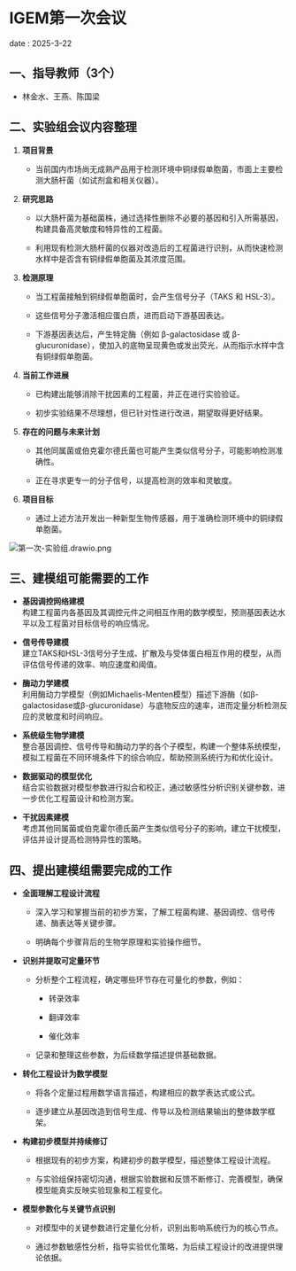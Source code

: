 # IGEM第一次会议

date : 2025-3-22

## 一、指导教师（3个）

- 林金水、王燕、陈国梁

## 二、实验组会议内容整理

1. **项目背景**
   
   - 当前国内市场尚无成熟产品用于检测环境中铜绿假单胞菌，市面上主要检测大肠杆菌（如试剂盒和相关仪器）。

2. **研究思路**
   
   - 以大肠杆菌为基础菌株，通过选择性删除不必要的基因和引入所需基因，构建具备高灵敏度和特异性的工程菌。
   
   - 利用现有检测大肠杆菌的仪器对改造后的工程菌进行识别，从而快速检测水样中是否含有铜绿假单胞菌及其浓度范围。

3. **检测原理**
   
   - 当工程菌接触到铜绿假单胞菌时，会产生信号分子（TAKS 和 HSL-3）。
   
   - 这些信号分子激活相应蛋白质，进而启动下游基因表达。
   
   - 下游基因表达后，产生特定酶（例如 β-galactosidase 或 β-glucuronidase），使加入的底物呈现黄色或发出荧光，从而指示水样中含有铜绿假单胞菌。

4. **当前工作进展**
   
   - 已构建出能够消除干扰因素的工程菌，并正在进行实验验证。
   
   - 初步实验结果不尽理想，但已针对性进行改进，期望取得更好结果。

5. **存在的问题与未来计划**
   
   - 其他同属菌或伯克霍尔德氏菌也可能产生类似信号分子，可能影响检测准确性。
   
   - 正在寻求更专一的分子信号，以提高检测的效率和灵敏度。

6. **项目目标**
   
   - 通过上述方法开发出一种新型生物传感器，用于准确检测环境中的铜绿假单胞菌。

![第一次-实验组.drawio.png](F:\my_projects\2025IGEM\第一次-实验组.drawio.png)

## 三、建模组可能需要的工作

- **基因调控网络建模**  
  构建工程菌内各基因及其调控元件之间相互作用的数学模型，预测基因表达水平以及工程菌对目标信号的响应情况。

- **信号传导建模**  
  建立TAKS和HSL-3信号分子生成、扩散及与受体蛋白相互作用的模型，从而评估信号传递的效率、响应速度和阈值。

- **酶动力学建模**  
  利用酶动力学模型（例如Michaelis-Menten模型）描述下游酶（如β-galactosidase或β-glucuronidase）与底物反应的速率，进而定量分析检测反应的灵敏度和时间响应。

- **系统级生物学建模**  
  整合基因调控、信号传导和酶动力学的各个子模型，构建一个整体系统模型，模拟工程菌在不同环境条件下的综合响应，帮助预测系统行为和优化设计。

- **数据驱动的模型优化**  
  结合实验数据对模型参数进行拟合和校正，通过敏感性分析识别关键参数，进一步优化工程菌设计和检测方案。

- **干扰因素建模**  
  考虑其他同属菌或伯克霍尔德氏菌产生类似信号分子的影响，建立干扰模型，评估并设计提高检测特异性的策略。

## 四、提出建模组需要完成的工作

- **全面理解工程设计流程**
  
  - 深入学习和掌握当前的初步方案，了解工程菌构建、基因调控、信号传递、酶表达等关键步骤。
  
  - 明确每个步骤背后的生物学原理和实验操作细节。

- **识别并提取可定量环节**
  
  - 分析整个工程流程，确定哪些环节存在可量化的参数，例如：
    
    - 转录效率
    
    - 翻译效率
    
    - 催化效率
  
  - 记录和整理这些参数，为后续数学描述提供基础数据。

- **转化工程设计为数学模型**
  
  - 将各个定量过程用数学语言描述，构建相应的数学表达式或公式。
  
  - 逐步建立从基因改造到信号生成、传导以及检测结果输出的整体数学框架。

- **构建初步模型并持续修订**
  
  - 根据现有的初步方案，构建初步的数学模型，描述整体工程设计流程。
  
  - 与实验组保持密切沟通，根据实验数据和反馈不断修订、完善模型，确保模型能真实反映实验现象和工程变化。

- **模型参数化与关键节点识别**
  
  - 对模型中的关键参数进行定量化分析，识别出影响系统行为的核心节点。
  
  - 通过参数敏感性分析，指导实验优化策略，为后续工程设计的改进提供理论依据。
